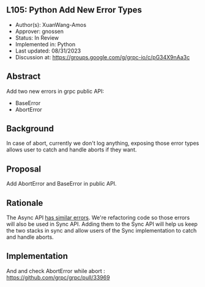 L105: Python Add New Error Types
----
* Author(s): XuanWang-Amos
* Approver: gnossen
* Status: In Review
* Implemented in: Python
* Last updated: 08/31/2023
* Discussion at: https://groups.google.com/g/grpc-io/c/pG34X9nAa3c

## Abstract

Add two new errors in grpc public API:
  * BaseError
  * AbortError

## Background

In case of abort, currently we don't log anything, exposing those error types allows user to catch and handle aborts if they want.

## Proposal

Add AbortError and BaseError in public API.

## Rationale

The Async API [has similar errors](https://github.com/grpc/grpc/blob/v1.57.x/src/python/grpcio/grpc/aio/__init__.py#L23,L24). We're refactoring code so those errors will also be used in Sync API. Adding them to the Sync API will help us keep the two stacks in sync and allow users of the Sync implementation to catch and handle aborts.

## Implementation

And and check AbortError while abort : https://github.com/grpc/grpc/pull/33969
